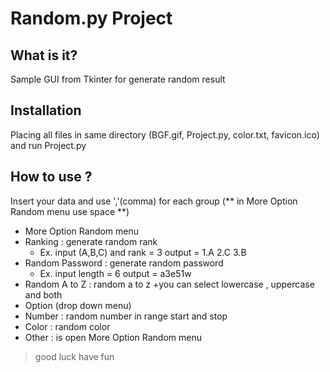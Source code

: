 Random.py Project
=========

What is it?
---------
Sample GUI from Tkinter for generate random result

Installation
---------
Placing all files in same directory (BGF.gif, Project.py, color.txt, favicon.ico)
and run Project.py

How to use ?
---------
Insert your data and use ','(comma) for each group
  (** in More Option Random menu use space **)

+ More Option Random menu
 + Ranking : generate random rank
   + Ex. input (A,B,C) and rank = 3  output =  1.A 2.C 3.B
 + Random Password : generate random password
   + Ex. input length = 6 output = a3e51w
 + Random A to Z : random a to z
   +you can select lowercase , uppercase and both
+ Option (drop down menu)
 + Number : random number in range start and stop
 + Color : random color
 + Other : is open More Option Random menu
 
> good luck have fun
